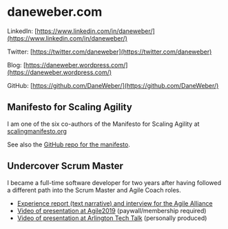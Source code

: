 # daneweber.com

LinkedIn: [https://www.linkedin.com/in/daneweber/](https://www.linkedin.com/in/daneweber/)

Twitter: [https://twitter.com/daneweber](https://twitter.com/daneweber)

Blog: [https://daneweber.wordpress.com/](https://daneweber.wordpress.com/)

GitHub: [https://github.com/DaneWeber/](https://github.com/DaneWeber/)

## Manifesto for Scaling Agility

I am one of the six co-authors of the Manifesto for Scaling Agility at [scalingmanifesto.org](https://scalingmanifesto.org/)

See also the [GitHub repo for the manifesto](https://github.com/manifestoforscalingagility/ManifestoForScalingAgility.github.io).

## Undercover Scrum Master

I became a full-time software developer for two years after having followed a different path into the Scrum Master and Agile Coach roles.

- [Experience report (text narrative) and interview for the Agile Alliance](https://www.agilealliance.org/resources/experience-reports/undercover-scrum-master/)
- [Video of presentation at Agile2019](https://www.agilealliance.org/resources/sessions/undercover-scrum-master/) (paywall/membership required)
- [Video of presentation at Arlington Tech Talk](https://www.youtube.com/watch?v=pU_LvP8DTv4&t=3s) (personally produced)

<!-- TODO: Continuous Modernization -->
<!-- TODO: GAO Agile guide -->
<!-- TODO: Presentations site -->
<!-- TODO: hypothetical company -->
<!-- TODO: feedback loop engineering -->

